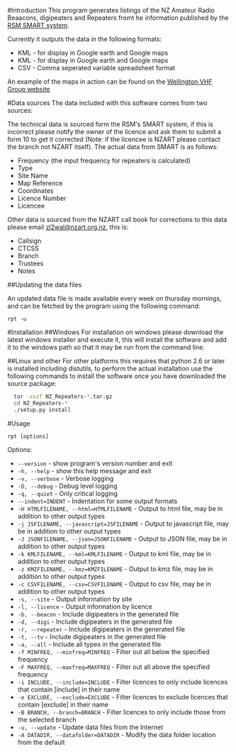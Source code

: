 #Introduction
This program generates listings of the NZ Amateur Radio Beaacons, digipeaters
and Repeaters fromt he information published by the [RSM SMART system](http://www.rsm.govt.nz/smart-web/smart/page/-smart/WelcomePage.wdk).

Currently it outputs the data in the following formats:
 * KML - for display in Google earth and Google maps
 * KML - for display in Google earth and Google maps
 * CSV - Comma seperated variable spreadsheet format

An example of the maps in action can be found on the [Wellington VHF Group
website](http://www.vhf.org.nz/maps)

#Data sources
The data included with this software comes from two sources:

The technical data is sourced form the RSM's SMART system, if this is
incorrect please notify the owner of the licence and ask them to submit
a form 10 to get it corrected (Note: if the licencee is NZART please
contact the branch not NZART itself).  The actual data from SMART is as
follows:
 * Frequency (the input frequency for repeaters is calculated)
 * Type
 * Site Name
 * Map Reference
 * Coordinates
 * Licence Number
 * Licencee

Other data is sourced from the NZART call book for corrections to this
data please email zl2wal@nzart.org.nz, this is:
 * Callsign
 * CTCSS
 * Branch
 * Trustees
 * Notes

##Updating the data files

An updated data file is made available every week on thursday mornings,
and can be fetched by the program using the following command: 
```
rpt -u 
```

#Installation
##Windows
For installation on windows please download the latest windows installer and execute it, this will install the software and add it to the windows path so that it may be run from the command line.

##Linux and other
For other platforms this requires that python 2.6 or later is installed
including distutils, to perform the actual installation use the following
commands to install the software once you have downloaded the source
package:
```bash
  tar -xvzf NZ_Repeaters-*.tar.gz
  cd NZ_Repeaters-*
  ./setup.py install
```

#Usage
```
rpt [options]
```

Options:
- `--version` - show program's version number and exit
- `-h, --help` - show this help message and exit
- `-v, --verbose` - Verbose logging
- `-D, --debug` - Debug level logging
- `-q, --quiet` - Only critical logging
- `--indent=INDENT` - Indentation for some output formats
- `-H HTMLFILENAME, --html=HTMLFILENAME` - Output to html file, may be in addition to other output types
- `-j JSFILENAME, --javascript=JSFILENAME` - Output to javascript file, may be in addition to other output types
- `-J JSONFILENAME, --json=JSONFILENAME` - Output to JSON file, may be in addition to other output types
- `-k KMLFILENAME, --kml=KMLFILENAME` - Output to kml file, may be in addition to other output types
- `-z KMZFILENAME, --kmz=KMZFILENAME` - Output to kmz file, may be in addition to other output types
- `-c CSVFILENAME, --csv=CSVFILENAME` - Output to csv file, may be in addition to other output types
- `-s, --site` - Output information by site
- `-l, --licence` - Output information by licence
- `-b, --beacon` -  Include digipeaters in the generated file
- `-d, --digi` - Include digipeaters in the generated file
- `-r, --repeater` -  Include digipeaters in the generated file
- `-t, --tv` -  Include digipeaters in the generated file
- `-a, --all` - Include all types in the generated file
- `-f MINFREQ, --minfreq=MINFREQ` - Filter out all below the specified frequency 
- `-F MAXFREQ, --maxfreq=MAXFREQ` - Filter out all above the specified frequency
- `-i INCLUDE, --include=INCLUDE` - Filter licences to only include licences that contain [include] in their name
- `-e EXCLUDE, --exclude=EXCLUDE` - Filter licences to exclude licences that contain [exclude] in their name
- `-B BRANCH, --branch=BRANCH` - Filter licences to only include those from the selected branch
- `-u, --update` - Update data files from the Internet
- `-A DATADIR, --datafolder=DATADIR` - Modify the data folder location from the default
